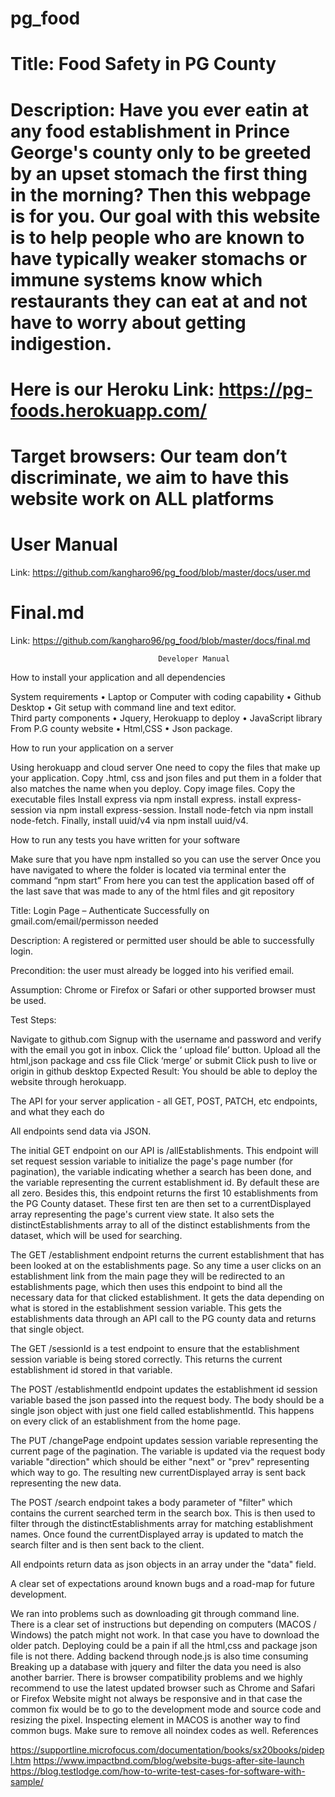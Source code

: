 # pg_food
# Title: Food Safety in PG County

# Description: Have you ever eatin at any food establishment in Prince George's county only to be greeted by an upset stomach the first thing in the morning? Then this webpage is for you. Our goal with this website is to help people who are known to have typically weaker stomachs or immune systems know which restaurants they can eat at and not have to worry about getting indigestion.

# Here is our Heroku Link: https://pg-foods.herokuapp.com/

# Target browsers: Our team don’t discriminate, we aim to have this website work on ALL platforms

# User Manual
Link: https://github.com/kangharo96/pg_food/blob/master/docs/user.md

# Final.md
Link: https://github.com/kangharo96/pg_food/blob/master/docs/final.md

                      				 Developer Manual

How to install your application and all dependencies

System requirements
•	 Laptop or Computer with coding capability
•	 Github Desktop
•	 Git setup with command line and text editor. 		
Third party components
•	Jquery, Herokuapp to deploy
•	JavaScript library From P.G county website
•	Html,CSS
•	Json package.

How to run your application on a server

Using herokuapp and cloud server
One need to copy the files that make up your application.
Copy .html, css and json files and put them in a folder that also matches the name when you deploy.
Copy image files.
Copy the executable files
Install express via npm install express. install express-session via npm install express-session. Install node-fetch via npm install node-fetch. Finally, install uuid/v4 via npm install uuid/v4.

How to run any tests you have written for your software

Make sure that you have npm installed so you can use the server
Once you have navigated to where the folder is located via terminal enter the command “npm start”
From here you can test the application based off of the last save that was made to any of the html files and git repository

Title: Login Page – Authenticate Successfully on gmail.com/email/permisson needed

Description: A registered or permitted user should be able to successfully login.

Precondition: the user must already be logged into his verified email.

Assumption: Chrome or Firefox or Safari or other supported browser must be used.

Test Steps:

Navigate to github.com
Signup with the username and password and verify with the email you got in inbox.
Click the ‘ upload file’ button.
Upload all the html,json package and css file
Click ‘merge’ or submit
Click push to live or origin in github desktop
Expected Result: You should be able to deploy the website through herokuapp.

The API for your server application - all GET, POST, PATCH, etc endpoints, and what they each do

All endpoints send data via JSON.

The initial GET endpoint on our API is /allEstablishments. This endpoint will set request session variable to initialize the page's page number (for pagination), the variable indicating whether a search has been done, and the variable representing the current establishment id. By default these are all zero. Besides this, this endpoint returns the first 10 establishments from the PG County dataset. These first ten are then set to a currentDisplayed array representing the page's current view state. It also sets the distinctEstablishments array to all of the distinct establishments from the dataset, which will be used for searching.

The GET /establishment endpoint returns the current establishment that has been looked at on the establishments page. So any time a user clicks on an establishment link from the main page they will be redirected to an establishments page, which then uses this endpoint to bind all the necessary data for that clicked establishment. It gets the data depending on what is stored in the establishment session variable. This gets the establishments data through an API call to the PG county data and returns that single object.

The GET /sessionId is a test endpoint to ensure that the establishment session variable is being stored correctly. This returns the current establishment id stored in that variable.

The POST /establishmentId endpoint updates the establishment id session variable based the json passed into the request body. The body should be a single json object with just one field called establishmentId. This happens on every click of an establishment from the home page.

The PUT /changePage endpoint updates session variable representing the current page of the pagination. The variable is updated via the request body variable "direction" which should be either "next" or "prev" representing which way to go. The resulting new currentDisplayed array is sent back representing the new data.

The POST /search endpoint takes a body parameter of "filter" which contains the current searched term in the search box. This is then used to filter through the distinctEstablishments array for matching establishment names. Once found the currentDisplayed array is updated to match the search filter and is then sent back to the client.

All endpoints return data as json objects in an array under the "data" field. 


A clear set of expectations around known bugs and a road-map for future development.

We ran into problems such as downloading git through command line. There is a clear set of instructions but depending on computers (MACOS / Windows) the patch might not work.
In that case you have to download the older patch.
Deploying could be a pain if all the html,css and package json file is not there.
Adding backend through node.js is also time consuming
Breaking up a database with jquery and filter the data you need is also another barrier.
There is browser compatibility problems and we highly recommend to use the latest updated browser such as Chrome and Safari or Firefox
Website might not always be responsive and in that case the common fix would be to go to the development mode and source code and resizing the pixel.
Inspecting element in MACOS is another way to find common bugs.
Make sure to remove all noindex codes as well.
				References

https://supportline.microfocus.com/documentation/books/sx20books/pidepl.htm
https://www.impactbnd.com/blog/website-bugs-after-site-launch
https://blog.testlodge.com/how-to-write-test-cases-for-software-with-sample/
